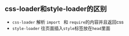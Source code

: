 ## css-loader和style-loader的区别
- `css-loader` 解析 `import ` 和 `require`的内容并且返回css
- `style-loader` 往页面插入`style`标签放在`head`里面
